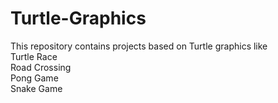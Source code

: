 # Turtle-Graphics
This repository contains projects based on Turtle graphics like 
<br>
Turtle Race <br>
Road Crossing <br>
Pong Game <br>
Snake Game
